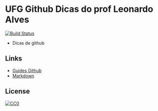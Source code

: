 # UFG Github Dicas do prof Leonardo Alves
[![Build Status](https://travis-ci.org/leoaalvsufg/aulaES.svg?branch=aulaES)](https://travis-ci.org/leoaalvsufg/aulaES)

- Dicas de github

## Links
 - [Guides Github][1]
 - [Markdown][2]


  [1]: https://guides.github.com/
  [2]: https://markdown-here.com/index.html
  
  ## License

[![CC0](http://mirrors.creativecommons.org/presskit/buttons/88x31/svg/cc-zero.svg)](https://creativecommons.org/publicdomain/zero/1.0/)

